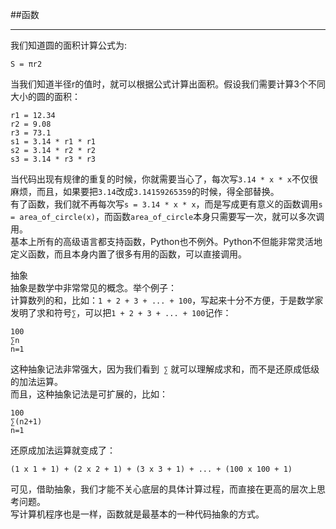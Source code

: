 ##函数  
________________________________________  
我们知道圆的面积计算公式为:  

	S = πr2  
当我们知道半径r的值时，就可以根据公式计算出面积。假设我们需要计算3个不同大小的圆的面积：  

	r1 = 12.34  
	r2 = 9.08  
	r3 = 73.1  
	s1 = 3.14 * r1 * r1  
	s2 = 3.14 * r2 * r2  
	s3 = 3.14 * r3 * r3  
当代码出现有规律的重复的时候，你就需要当心了，每次写`3.14 * x * x`不仅很麻烦，而且，如果要把`3.14`改成`3.14159265359`的时候，得全部替换。  
有了函数，我们就不再每次写```s = 3.14 * x * x```，而是写成更有意义的函数调用```s = area_of_circle(x)```，而函数```area_of_circle```本身只需要写一次，就可以多次调用。  
基本上所有的高级语言都支持函数，Python也不例外。Python不但能非常灵活地定义函数，而且本身内置了很多有用的函数，可以直接调用。  

抽象  
抽象是数学中非常常见的概念。举个例子：  
计算数列的和，比如：`1 + 2 + 3 + ... + 100`，写起来十分不方便，于是数学家发明了求和符号`∑`，可以把`1 + 2 + 3 + ... + 100`记作：  

	100  
	∑n  
	n=1  
这种抽象记法非常强大，因为我们看到` ∑` 就可以理解成求和，而不是还原成低级的加法运算。  
而且，这种抽象记法是可扩展的，比如：  

	100  
	∑(n2+1)  
	n=1  
还原成加法运算就变成了：  

	(1 x 1 + 1) + (2 x 2 + 1) + (3 x 3 + 1) + ... + (100 x 100 + 1)  
可见，借助抽象，我们才能不关心底层的具体计算过程，而直接在更高的层次上思考问题。  
写计算机程序也是一样，函数就是最基本的一种代码抽象的方式。